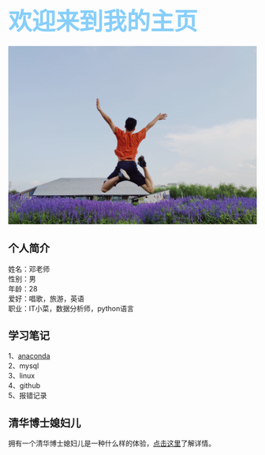 # <font color=#87CEFA size=7 face="黑体">欢迎来到我的主页</font>
![picture](./homepage_portrait.jpg)
## 个人简介
姓名：邓老师<br/>
性别：男<br/>
年龄：28<br/>
爱好：唱歌，旅游，英语<br/>
职业：IT小菜，数据分析师，python语言

## 学习笔记
1、[anaconda](https://jaysonteng.github.io/annaconda/annaconda.html)<br/>
2、mysql<br/>
3、linux<br/>
4、github<br/>
5、报错记录<br/>

## 清华博士媳妇儿

拥有一个清华博士媳妇儿是一种什么样的体验，[点击这里](https://jaysonteng.github.io/vantyii)了解详情。
